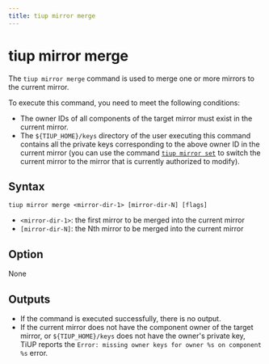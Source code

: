 ```yaml
---
title: tiup mirror merge
---
```


# tiup mirror merge

The `tiup mirror merge` command is used to merge one or more mirrors to the current mirror.

To execute this command, you need to meet the following conditions:

- The owner IDs of all components of the target mirror must exist in the current mirror.
- The `${TIUP_HOME}/keys` directory of the user executing this command contains all the private keys corresponding to the above owner ID in the current mirror (you can use the command [`tiup mirror set`](/tiup/tiup-command-mirror-set.md) to switch the current mirror to the mirror that is currently authorized to modify).

## Syntax

```shell
tiup mirror merge <mirror-dir-1> [mirror-dir-N] [flags]
```

- `<mirror-dir-1>`: the first mirror to be merged into the current mirror
- `[mirror-dir-N]`: the Nth mirror to be merged into the current mirror

## Option

None

## Outputs

- If the command is executed successfully, there is no output.
- If the current mirror does not have the component owner of the target mirror, or `${TIUP_HOME}/keys` does not have the owner's private key, TiUP reports the `Error: missing owner keys for owner %s on component %s` error.